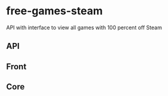 # free-games-steam
API with interface to view all games with 100 percent off Steam

## API

## Front

## Core
